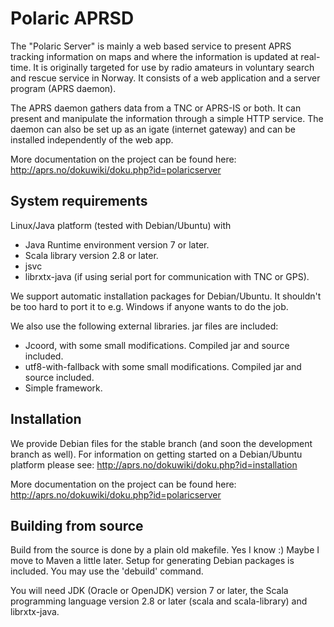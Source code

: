 # Polaric APRSD

The "Polaric Server" is mainly a web based service to present APRS 
tracking information on maps and where the information is updated at real-
time. It is originally targeted for use by radio amateurs in voluntary search
and rescue service in Norway. It consists of a web application and a server 
program (APRS daemon). 
 
The APRS daemon gathers data from a TNC or APRS-IS or both. It can present 
and manipulate the information through a simple HTTP service. The daemon can 
also be set up as an igate (internet gateway) and can be installed 
independently of the web app. 

More documentation on the project can be found here: 
http://aprs.no/dokuwiki/doku.php?id=polaricserver

## System requirements

Linux/Java platform (tested with Debian/Ubuntu) with
* Java Runtime environment version 7 or later. 
* Scala library version 2.8 or later. 
* jsvc
* librxtx-java (if using serial port for communication with TNC or GPS).

We support automatic installation packages for Debian/Ubuntu. 
It shouldn't be too hard to port it to e.g. Windows if anyone wants to 
do the job. 

We also use the following external libraries. jar files are included: 
* Jcoord, with some small modifications. Compiled jar and source included.
* utf8-with-fallback with some small modifications. Compiled jar and source included. 
* Simple framework. 

## Installation

We provide Debian files for the stable branch (and soon the development branch 
as well). For information on getting started on a Debian/Ubuntu platform please 
see: http://aprs.no/dokuwiki/doku.php?id=installation

More documentation on the project can be found here: 
http://aprs.no/dokuwiki/doku.php?id=polaricserver

## Building from source 

Build from the source is done by a plain old makefile. Yes I know :)
Maybe I move to Maven a little later. Setup for generating Debian
packages is included. You may use the 'debuild' command.

You will need JDK (Oracle or OpenJDK) version 7 or later, the Scala
programming language version 2.8 or later (scala and scala-library) and 
librxtx-java. 

